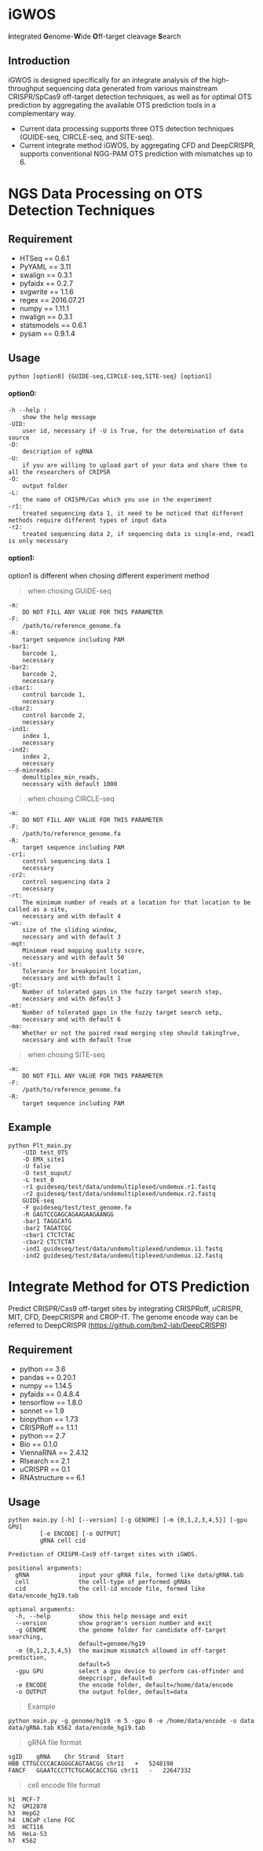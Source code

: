 # iGWOS
**i**ntegrated **G**enome-**W**ide **O**ff-target cleavage **S**earch

## Introduction
iGWOS is designed specifically for an integrate analysis of the high-throughput sequencing data generated from various mainstream CRISPR/SpCas9 off-target detection techniques, as well as for optimal OTS prediction by aggregating the available OTS prediction tools in a complementary way.   
* Current data processing supports three OTS detection techniques (GUIDE-seq, CIRCLE-seq, and SITE-seq).  
* Current integrate method iGWOS, by aggregating CFD and DeepCRISPR, supports conventional NGG-PAM OTS prediction with mismatches up to 6.

# NGS Data Processing on OTS Detection Techniques

## Requirement

* HTSeq == 0.6.1    
* PyYAML == 3.11    
* swalign == 0.3.1  
* pyfaidx == 0.2.7  
* svgwrite == 1.1.6     
* regex == 2016.07.21   
* numpy == 1.11.1   
* nwalign == 0.3.1  
* statsmodels == 0.6.1  
* pysam == 0.9.1.4 

## Usage
	python [option0] {GUIDE-seq,CIRCLE-seq,SITE-seq} [option1]
	
#### option0:    
    -h --help :
        show the help message
    -UID:
        user id, necessary if -U is True, for the determination of data source
    -D:
        description of sgRNA
    -U:
        if you are willing to upload part of your data and share them to all the researchers of CRIPSR
    -O:
        output folder
    -L:
        the name of CRISPR/Cas which you use in the experiment
    -r1:
        treated sequencing data 1, it need to be noticed that different methods require different types of input data
    -r2:
        treated sequencing data 2, if sequencing data is single-end, read1 is only necessary
        
#### option1:
   option1 is different when chosing different experiment method
    
>when chosing GUIDE-seq   

    -m:
        DO NOT FILL ANY VALUE FOR THIS PARAMETER
    -F:
        /path/to/reference_genome.fa
    -R:
        target sequence including PAM
    -bar1:
        barcode 1, 
        necessary
    -bar2:
        barcode 2,
        necessary
    -cbar1:
        control barcode 1, 
        necessary
    -cbar2:
        control barcode 2, 
        necessary
    -ind1:
        index 1, 
        necessary
    -ind2:
        index 2, 
        necessary
    --d-minreads:
        demultiplex_min_reads, 
        necessary with default 1000
			
>when chosing CIRCLE-seq   

    -m:
        DO NOT FILL ANY VALUE FOR THIS PARAMETER
    -F:
        /path/to/reference_genome.fa
    -R:
        target sequence including PAM
    -cr1:
        control sequencing data 1
        necessary
    -cr2:
        control sequencing data 2
        necessary
    -rt:
        The minimum number of reads at a location for that location to be called as a site, 
        necessary and with default 4
    -ws:
        size of the sliding window, 
        necessary and with default 3
    -mqt:
        Minimum read mapping quality score, 
        necessary and with default 50
    -st:
        Tolerance for breakpoint location, 
        necessary and with default 1
    -gt:
        Number of tolerated gaps in the fuzzy target search step, 
        necessary and with default 3
    -mt:
        Number of tolerated gaps in the fuzzy target search setp, 
        necessary and with default 6
    -ma:
        Whether or not the paired read merging step should takingTrue, 
        necessary and with default True
		
>when chosing SITE-seq  

    -m:
        DO NOT FILL ANY VALUE FOR THIS PARAMETER
    -F:
        /path/to/reference_genome.fa
    -R:
        target sequence including PAM
					
## Example  

    python Plt_main.py 
        -UID test_OTS
        -D EMX_site1
        -U false
        -O test_ouput/
        -L test_0 
        -r1 guideseq/test/data/undemultiplexed/undemux.r1.fastq 
        -r2 guideseq/test/data/undemultiplexed/undemux.r2.fastq
        GUIDE-seq 
        -F guideseq/test/test_genome.fa 
        -R GAGTCCGAGCAGAAGAAGAANGG
        -bar1 TAGGCATG
        -bar2 TAGATCGC
        -cbar1 CTCTCTAC
        -cbar2 CTCTCTAT
        -ind1 guideseq/test/data/undemultiplexed/undemux.i1.fastq
        -ind2 guideseq/test/data/undemultiplexed/undemux.i2.fastq

# Integrate Method for OTS Prediction
Predict CRISPR/Cas9 off-target sites by integrating CRISPRoff, uCRISPR, MIT, CFD, DeepCRISPR and CROP-IT.
The genome encode way can be referred to DeepCRISPR (https://github.com/bm2-lab/DeepCRISPR)


## Requirement
* python == 3.6   
* pandas == 0.20.1  
* numpy == 1.14.5   
* pyfaidx == 0.4.8.4    
* tensorflow == 1.8.0  
* sonnet == 1.9
* biopython == 1.73
* CRISPRoff == 1.1.1
* python == 2.7
* Bio == 0.1.0
* ViennaRNA == 2.4.12
* RIsearch == 2.1
* uCRISPR == 0.1
* RNAstructure == 6.1

## Usage
    python main.py [-h] [--version] [-g GENOME] [-m {0,1,2,3,4,5}] [-gpu GPU]
             [-e ENCODE] [-o OUTPUT]
             gRNA cell cid

    Prediction of CRISPR-Cas9 off-target sites with iGWOS.
    
    positional arguments:
      gRNA              input your gRNA file, formed like data/gRNA.tab
      cell              the cell-type of performed gRNAs
      cid               the cell-id encode file, formed like data/encode_hg19.tab
    
    optional arguments:
      -h, --help        show this help message and exit
      --version         show program's version number and exit
      -g GENOME         the genome folder for candidate off-target searching,
                        default=genome/hg19
      -m {0,1,2,3,4,5}  the maximum mismatch allowed in off-target prediction,
                        default=5
      -gpu GPU          select a gpu device to perform cas-offinder and
                        deepcrispr, default=0
      -e ENCODE         the encode folder, default=/home/data/encode
      -o OUTPUT         the output folder, default=data
      
>Example  
    
    python main.py -g genome/hg19 -m 5 -gpu 0 -e /home/data/encode -o data data/gRNA.tab K562 data/encode_hg19.tab

>gRNA file format     

    sgID	gRNA	Chr	Strand	Start
    HBB	CTTGCCCCACAGGGCAGTAACGG	chr11	+	5248198
    FANCF	GGAATCCCTTCTGCAGCACCTGG	chr11	-	22647332
>cell encode file format    

    h1	MCF-7
    h2	GM12878
    h3	HepG2
    h4	LNCaP clone FGC
    h5	HCT116
    h6	HeLa-S3
    h7	K562
